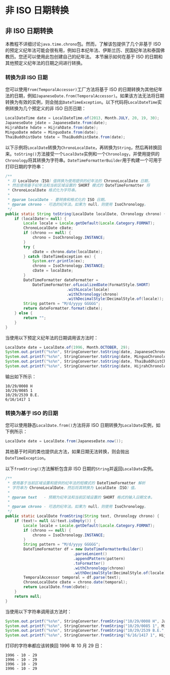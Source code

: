 # 非 ISO 日期转换

## 非 ISO 日期转换
本教程不详细讨论`java.time.chrono`包。然而，了解该包提供了几个非基于 ISO 的预定义纪年法可能会很有用，例如日本纪年法、伊斯兰历、民国纪年法和泰国佛教历。您还可以使用此包创建自己的纪年法。
本节展示如何在基于 ISO 的日期和其他预定义纪年法的日期之间进行转换。

### 转换为非 ISO 日期
您可以使用`from(TemporalAccessor)`工厂方法将基于 ISO 的日期转换为其他纪年法的日期，例如`JapaneseDate.from(TemporalAccessor)`。如果该方法无法将日期转换为有效的实例，则会抛出`DateTimeException`。以下代码将`LocalDateTime`实例转换为几个预定义的非 ISO 日历日期：
```java
LocalDateTime date = LocalDateTime.of(2013, Month.JULY, 20, 19, 30); 
JapaneseDate jdate = JapaneseDate.from(date); 
HijrahDate hdate = HijrahDate.from(date); 
MinguoDate mdate = MinguoDate.from(date); 
ThaiBuddhistDate tdate = ThaiBuddhistDate.from(date);
```

以下示例将`LocalDate`转换为`ChronoLocalDate`，再转换为`String`，然后再转换回来。`toString()`方法接受一个`LocalDate`实例和一个`Chronology`，并使用提供的`Chronology`将其转换为字符串。`DateTimeFormatterBuilder`用于构建一个可用于打印日期的字符串：
```java
/**
 * 将 LocalDate（ISO）值转换为使用提供的纪年法的 ChronoLocalDate 日期，
 * 然后使用基于纪年法和当前区域设置的 SHORT 模式的 DateTimeFormatter 将
 * ChronoLocalDate 格式化为字符串。
 *
 * @param localDate - 要转换和格式化的 ISO 日期。
 * @param chrono - 可选的纪年法。如果为 null，则使用 IsoChronology。
 */
public static String toString(LocalDate localDate, Chronology chrono) { 
    if (localDate!= null) { 
        Locale locale = Locale.getDefault(Locale.Category.FORMAT); 
        ChronoLocalDate cDate; 
        if (chrono == null) { 
            chrono = IsoChronology.INSTANCE; 
        } 
        try { 
            cDate = chrono.date(localDate); 
        } catch (DateTimeException ex) { 
            System.err.println(ex); 
            chrono = IsoChronology.INSTANCE; 
            cDate = localDate; 
        } 
        DateTimeFormatter dateFormatter = 
            DateTimeFormatter.ofLocalizedDate(FormatStyle.SHORT) 
                           .withLocale(locale) 
                           .withChronology(chrono) 
                           .withDecimalStyle(DecimalStyle.of(locale)); 
        String pattern = "M/d/yyyy GGGGG"; 
        return dateFormatter.format(cDate); 
    } else { 
        return ""; 
    }
} 
```
当使用以下预定义纪年法的日期调用该方法时：
```java
LocalDate date = LocalDate.of(1996, Month.OCTOBER, 29); 
System.out.printf("%s%n", StringConverter.toString(date, JapaneseChronology.INSTANCE)); 
System.out.printf("%s%n", StringConverter.toString(date, MinguoChronology.INSTANCE)); 
System.out.printf("%s%n", StringConverter.toString(date, ThaiBuddhistChronology.INSTANCE));
System.out.printf("%s%n", StringConverter.toString(date, HijrahChronology.INSTANCE)); 
```
输出如下所示：
```
10/29/0008 H
10/29/0085 1 
10/29/2539 B.E.
6/16/1417 1 
```

### 转换为基于 ISO 的日期
您可以使用静态`LocalDate.from()`方法将非 ISO 日期转换为`LocalDate`实例，如下例所示：
```java
LocalDate date = LocalDate.from(JapaneseDate.now()); 
```
其他基于时间的类也提供此方法，如果日期无法转换，则会抛出`DateTimeException`。

以下`fromString()`方法解析包含非 ISO 日期的`String`并返回`LocalDate`实例。
```java
/**
 * 使用基于当前区域设置和提供的纪年法的短模式的 DateTimeFormatter 解析
 * 字符串为 ChronoLocalDate，然后将其转换为 LocalDate（ISO）值。
 *
 * @param text   - 预期为纪年法和当前区域设置的 SHORT 格式的输入日期文本。
 *
 * @param chrono - 可选的纪年法。如果为 null，则使用 IsoChronology。
 */
public static LocalDate fromString(String text, Chronology chrono) { 
    if (text!= null &&!text.isEmpty()) { 
        Locale locale = Locale.getDefault(Locale.Category.FORMAT); 
        if (chrono == null) { 
            chrono = IsoChronology.INSTANCE; 
        } 
        String pattern = "M/d/yyyy GGGGG"; 
        DateTimeFormatter df = new DateTimeFormatterBuilder()
                              .parseLenient() 
                              .appendPattern(pattern) 
                              .toFormatter() 
                              .withChronology(chrono) 
                              .withDecimalStyle(DecimalStyle.of(locale)); 
        TemporalAccessor temporal = df.parse(text); 
        ChronoLocalDate cDate = chrono.date(temporal); 
        return LocalDate.from(cDate); 
    } 
    return null; 
} 
```
当使用以下字符串调用该方法时：
```java
System.out.printf("%s%n", StringConverter.fromString("10/29/0008 H", JapaneseChronology.INSTANCE)); 
System.out.printf("%s%n", StringConverter.fromString("10/29/0085 1", MinguoChronology.INSTANCE)); 
System.out.printf("%s%n", StringConverter.fromString("10/29/2539 B.E.", ThaiBuddhistChronology.INSTANCE));
System.out.printf("%s%n", StringConverter.fromString("6/16/1417 1", HijrahChronology.INSTANCE)); 
```
打印的字符串都应该转换回 1996 年 10 月 29 日：
```
1996 - 10 - 29
1996 - 10 - 29
1996 - 10 - 29
1996 - 10 - 29
```